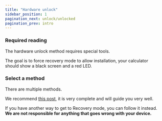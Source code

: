 ```yaml
---
title: "Hardware unlock"
sidebar_position: 1
pagination_next: unlock/unlocked
pagination_prev: intro
---
```


### Required reading

The hardware unlock method requires special tools.

The goal is to force recovery mode to allow installation, your calculator should show a black screen and a red LED.

### Select a method

There are multiple methods.

We recommend [this post](https://tiplanet.org/forum/viewtopic.php?f=113&t=25191&p=263495), it is very complete and will guide you very well.

If you have another way to get to Recovery mode, you can follow it instead.<br/>**We are not responsible for anything that goes wrong with your device.**

